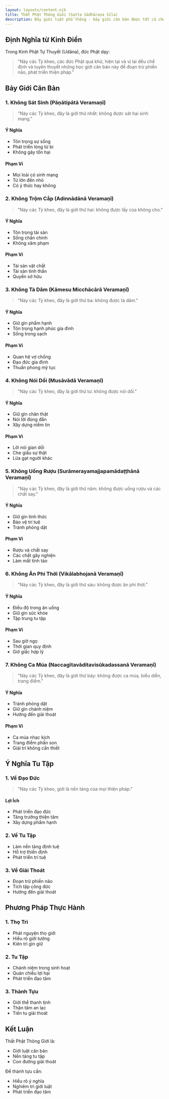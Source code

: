 ```yaml
---
layout: layouts/content.njk
title: Thất Phật Thông Giới (Satta Sādhāraṇa Sīla)
description: Bảy giới luật phổ thông - bảy giới căn bản được tất cả chư Phật chế định và tuyên thuyết
---
```


## Định Nghĩa từ Kinh Điển

Trong Kinh Phật Tự Thuyết (Udāna), đức Phật dạy:

> "Này các Tỳ kheo, các đức Phật quá khứ, hiện tại và vị lai đều chế định và tuyên thuyết những học giới căn bản này để đoạn trừ phiền não, phát triển thiện pháp."

## Bảy Giới Căn Bản

### 1. Không Sát Sinh (Pāṇātipātā Veramaṇī)
> "Này các Tỳ kheo, đây là giới thứ nhất: không được sát hại sinh mạng."

#### Ý Nghĩa
- Tôn trọng sự sống
- Phát triển lòng từ bi
- Không gây tổn hại

#### Phạm Vi
- Mọi loài có sinh mạng
- Từ lớn đến nhỏ
- Có ý thức hay không

### 2. Không Trộm Cắp (Adinnādānā Veramaṇī)
> "Này các Tỳ kheo, đây là giới thứ hai: không được lấy của không cho."

#### Ý Nghĩa
- Tôn trọng tài sản
- Sống chân chính
- Không xâm phạm

#### Phạm Vi
- Tài sản vật chất
- Tài sản tinh thần
- Quyền sở hữu

### 3. Không Tà Dâm (Kāmesu Micchācārā Veramaṇī)
> "Này các Tỳ kheo, đây là giới thứ ba: không được tà dâm."

#### Ý Nghĩa
- Giữ gìn phẩm hạnh
- Tôn trọng hạnh phúc gia đình
- Sống trong sạch

#### Phạm Vi
- Quan hệ vợ chồng
- Đạo đức gia đình
- Thuần phong mỹ tục

### 4. Không Nói Dối (Musāvādā Veramaṇī)
> "Này các Tỳ kheo, đây là giới thứ tư: không được nói dối."

#### Ý Nghĩa
- Giữ gìn chân thật
- Nói lời đúng đắn
- Xây dựng niềm tin

#### Phạm Vi
- Lời nói gian dối
- Che giấu sự thật
- Lừa gạt người khác

### 5. Không Uống Rượu (Surāmerayamajjapamādaṭṭhānā Veramaṇī)
> "Này các Tỳ kheo, đây là giới thứ năm: không được uống rượu và các chất say."

#### Ý Nghĩa
- Giữ gìn tỉnh thức
- Bảo vệ trí tuệ
- Tránh phóng dật

#### Phạm Vi
- Rượu và chất say
- Các chất gây nghiện
- Làm mất tỉnh táo

### 6. Không Ăn Phi Thời (Vikālabhojanā Veramaṇī)
> "Này các Tỳ kheo, đây là giới thứ sáu: không được ăn phi thời."

#### Ý Nghĩa
- Điều độ trong ăn uống
- Giữ gìn sức khỏe
- Tập trung tu tập

#### Phạm Vi
- Sau giờ ngọ
- Thời gian quy định
- Giờ giấc hợp lý

### 7. Không Ca Múa (Naccagītavāditavisūkadassanā Veramaṇī)
> "Này các Tỳ kheo, đây là giới thứ bảy: không được ca múa, biểu diễn, trang điểm."

#### Ý Nghĩa
- Tránh phóng dật
- Giữ gìn chánh niệm
- Hướng đến giải thoát

#### Phạm Vi
- Ca múa nhạc kịch
- Trang điểm phấn son
- Giải trí không cần thiết

## Ý Nghĩa Tu Tập

### 1. Về Đạo Đức
> "Này các Tỳ kheo, giới là nền tảng của mọi thiện pháp."

#### Lợi Ích
- Phát triển đạo đức
- Tăng trưởng thiện tâm
- Xây dựng phẩm hạnh

### 2. Về Tu Tập
- Làm nền tảng định tuệ
- Hỗ trợ thiền định
- Phát triển trí tuệ

### 3. Về Giải Thoát
- Đoạn trừ phiền não
- Tích tập công đức
- Hướng đến giải thoát

## Phương Pháp Thực Hành

### 1. Thọ Trì
- Phát nguyện thọ giới
- Hiểu rõ giới tướng
- Kiên trì gìn giữ

### 2. Tu Tập
- Chánh niệm trong sinh hoạt
- Quán chiếu lợi hại
- Phát triển đạo tâm

### 3. Thành Tựu
- Giới thể thanh tịnh
- Thân tâm an lạc
- Tiến tu giải thoát

## Kết Luận

Thất Phật Thông Giới là:
- Giới luật căn bản
- Nền tảng tu tập
- Con đường giải thoát

Để thành tựu cần:
- Hiểu rõ ý nghĩa
- Nghiêm trì giới luật
- Phát triển đạo tâm
